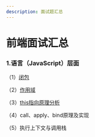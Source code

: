 ```yaml
---
description: 面试题汇总
---
```


# 前端面试汇总

### 1.语言（JavaScript）层面

（1）[闭包](javascript/bi-bao.md)

（2）[作用域](javascript/untitled-1.md)

（3）[this指向原理分析](javascript/untitled.md)

（4）call、apply、bind原理及实现

（5）执行上下文与调用栈





